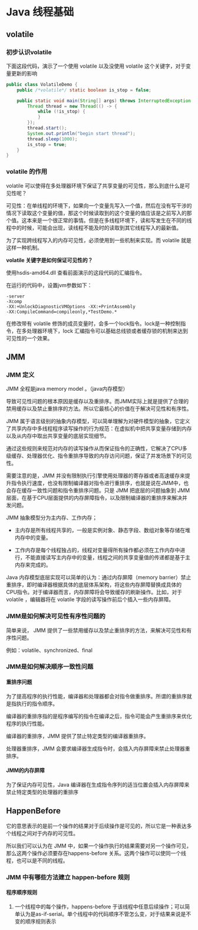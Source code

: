 # Java 线程基础



## volatile

### 初步认识volatile

下面这段代码，演示了一个使用 volatile 以及没使用 volatile 这个关键字，对于变量更新的影响

```java
public class VolatileDemo {
    public /*volatile*/ static boolean is_stop = false;

    public static void main(String[] args) throws InterruptedException {
        Thread thread = new Thread(() -> {
            while (!is_stop) {
            }
        });
        thread.start();
        System.out.println("begin start thread");
        thread.sleep(1000);
        is_stop = true;
    }
}
```



### volatile 的作用

volatile 可以使得在多处理器环境下保证了共享变量的可见性，那么到底什么是可见性呢？

可见性：在单线程的环境下，如果向一个变量先写入一个值，然后在没有写干涉的情况下读取这个变量的值，那这个时候读取到的这个变量的值应该是之前写入的那个值。这本来是一个很正常的事情。但是在多线程环境下，读和写发生在不同的线程中的时候，可能会出现，读线程不能及时的读取到其它线程写入的最新值。

为了实现跨线程写入的内存可见性，必须使用到一些机制来实现。而 volatile 就是这样一种机制。

**volatile 关键字是如何保证可见性的？**

使用hsdis-amd64.dll 查看前面演示的这段代码的汇编指令。

在运行的代码中，设置jvm参数如下：

```
-server 
-Xcomp 
-XX:+UnlockDiagnosticVMOptions -XX:+PrintAssembly 
-XX:CompileCommand=compileonly,*TestDemo.*
```

在修改带有 volatile 修饰的成员变量时，会多一个lock指令。lock是一种控制指令，在多处理器环境下，lock 汇编指令可以基础总线锁或者缓存锁的机制来达到可见性的一个效果。



## JMM

### JMM 定义

JMM 全程是java memory model 。（java内存模型）

导致可见性问题的根本原因是缓存以及重排序。而JMM实际上就是提供了合理的禁用缓存以及禁止重排序的方法。所以它最核心的价值在于解决可见性和有序性。

JMM 属于语言级别的抽象内存模型，可以简单理解为对硬件模型的抽象，它定义了共享内存中多线程程序读写操作的行为规范：在虚拟机中把共享变量存储到内存以及从内存中取出共享变量的底层实现细节。

通过这些规则来规范对内存的读写操作从而保证指令的正确性，它解决了CPU多级缓存、处理器优化、指令重排序导致的内存访问问题，保证了并发场景下的可见性。

需要注意的是，JMM 并没有限制执行引擎使用处理器的寄存器或者高速缓存来提升指令执行速度，也没有限制编译器对指令进行重排序，也就是说在JMM中，也会存在缓存一致性问题和指令重排序问题。只是 JMM 把底层的问题抽象到 JMM 层面，在基于CPU层面提供的内存屏障指令，以及限制编译器的重排序来解决并发问题。

JMM 抽象模型分为主内存、工作内存；

+ 主内存是所有线程共享的，一般是实例对象、静态字段、数组对象等存储在堆内存中的变量。

+ 工作内存是每个线程独占的，线程对变量得所有操作都必须在工作内存中进行，不能直接读写主内存中的变量，线程之间的共享变量值的传递都是基于主内存来完成的。

Java 内存模型底层实现可以简单的认为：通过内存屏障（memory barrier）禁止重排序，即时编译器根据具体的底层体系架构，将这些内存屏障替换成具体的CPU指令。对于编译器而言，内存屏障将会导致缓存的刷新操作。比如，对于 volatile ，编辑器将在 volatile 字段的读写操作前后个插入一些内存屏障。



### JMM是如何解决可见性有序性问题的



简单来说， JMM 提供了一些禁用缓存以及禁止重排序的方法，来解决可见性和有序性问题。

例如：volatile、synchronized、final



### JMM是如何解决顺序一致性问题

#### 重排序问题

为了提高程序的执行性能，编译器和处理器都会对指令做重排序。所谓的重排序就是指执行的指令顺序。

编译器的重排序指的是程序编写的指令在编译之后，指令可能会产生重排序来优化程序的执行性能。

编译器的重排序，JMM 提供了禁止特定类型的编译器重排序。 

处理器重排序，JMM 会要求编译器生成指令时，会插入内存屏障来禁止处理器重排序。

#### JMM的内存屏障

为了保证内存可见性，Java 编译器在生成指令序列的适当位置会插入内存屏障来禁止特定类型的处理器的重排序



## HappenBefore

它的意思表示的是前一个操作的结果对于后续操作是可见的，所以它是一种表达多个线程之间对于内存的可见性。

所以我们可以认为在 JMM 中，如果一个操作执行的结果需要对另一个操作可见，那么这两个操作必须要存在happens-before 关系。这两个操作可以使同一个线程，也可以是不同的线程。

### JMM 中有哪些方法建立 happen-before 规则

#### 程序顺序规则

1. 一个线程中的每个操作，happens-before 于该线程中任意后续操作；可以简单认为是as-if-serial。单个线程中的代码顺序不管怎么变，对于结果来说是不变的顺序规则表示

